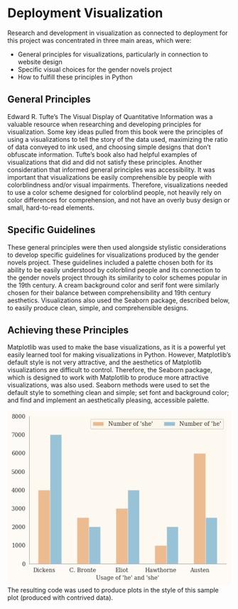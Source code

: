 # Deployment Visualization

Research and development in visualization as connected to deployment for this project was concentrated in three main areas, which were:
- General principles for visualizations, particularly in connection to website design
- Specific visual choices for the gender novels project
- How to fulfill these principles in Python

## General Principles
Edward R. Tufte’s The Visual Display of Quantitative Information was a valuable resource when researching and developing principles for visualization. Some key ideas pulled from this book were the principles of using a visualizations to tell the story of the data used, maximizing the ratio of data conveyed to ink used, and choosing simple designs that don’t obfuscate information. Tufte’s book also had helpful examples of visualizations that did and did not satisfy these principles.
Another consideration that informed general principles was accessibility. It was important that visualizations be easily comprehensible by people with colorblindness and/or visual impairments. Therefore, visualizations needed to use a color scheme designed for colorblind people, not heavily rely on color differences for comprehension, and not have an overly busy design or small, hard-to-read elements.

## Specific Guidelines
These general principles were then used alongside stylistic considerations to develop specific guidelines for visualizations produced by the gender novels project. These guidelines included a palette chosen both for its ability to be easily understood by colorblind people and its connection to the gender novels project through its similarity to color schemes popular in the 19th century. A cream background color and serif font were similarly chosen for their balance between comprehensibility and 19th century aesthetics. Visualizations also used the Seaborn package, described below, to easily produce clean, simple, and comprehensible designs.

## Achieving these Principles
Matplotlib was used to make the base visualizations, as it is a powerful yet easily learned tool for making visualizations in Python. However, Matplotlib’s default style is not very attractive, and the aesthetics of Matplotlib visualizations are difficult to control. Therefore, the Seaborn package, which is designed to work with Matplotlib to produce more attractive visualizations, was also used. Seaborn methods were used to set the default style to something clean and simple; set font and background color; and find and implement an aesthetically pleasing, accessible palette.

![](images/sample_plot.png "Sample plot of pronoun frequencies")
The resulting code was used to produce plots in the style of this sample plot (produced with contrived data). 
